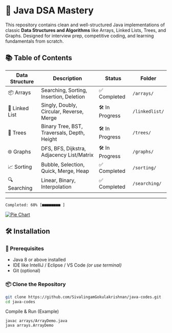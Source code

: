 # 🚀 Java DSA Mastery

This repository contains clean and well-structured Java implementations of classic **Data Structures and Algorithms** like Arrays, Linked Lists, Trees, and Graphs. Designed for interview prep, competitive coding, and learning fundamentals from scratch.


## 📚 Table of Contents

| Data Structure   | Description                                      | Status         | Folder             |
|------------------|--------------------------------------------------|----------------|---------------------|
| 📦 Arrays         | Searching, Sorting, Insertion, Deletion          | ✅ Completed    | `/arrays/`          |
| 🔗 Linked List    | Singly, Doubly, Circular, Reverse, Merge         |🛠 In Progress    | `/linkedlist/`      |
| 🌳 Trees          | Binary Tree, BST, Traversals, Depth, Height      | 🛠 In Progress  | `/trees/`           |
| 🌐 Graphs         | DFS, BFS, Dijkstra, Adjacency List/Matrix        | 🛠 In Progress  | `/graphs/`          |
| 📈 Sorting        | Bubble, Selection, Quick, Merge, Heap            | ✅ Completed    | `/sorting/`         |
| 🔍 Searching      | Linear, Binary, Interpolation                    | ✅ Completed    | `/searching/`       |

---


  ``` Completed: 60% [■■■■■■■■ ] ```
  
  [![Pie Chart](https://quickchart.io/chart?c=%7B%22type%22%3A%22pie%22%2C%22data%22%3A%7B%22labels%22%3A%5B%22Arrays%22%2C%22Linked%20List%22%2C%22Trees%22%2C%22Graphs%22%2C%22Sorting%22%2C%22Searching%22%5D%2C%22datasets%22%3A%5B%7B%22data%22%3A%5B20%2C20%2C10%2C10%2C20%2C20%5D%7D%5D%7D%2C%22options%22%3A%7B%22plugins%22%3A%7B%22legend%22%3A%7B%22position%22%3A%22right%22%7D%7D%2C%22width%22%3A300%2C%22height%22%3A300%7D%7D)](https://quickchart.io/chart?c=%7B%22type%22%3A%22pie%22%2C%22data%22%3A%7B%22labels%22%3A%5B%22Arrays%22%2C%22Linked%20List%22%2C%22Trees%22%2C%22Graphs%22%2C%22Sorting%22%2C%22Searching%22%5D%2C%22datasets%22%3A%5B%7B%22data%22%3A%5B20%2C20%2C10%2C10%2C20%2C20%5D%7D%5D%7D%2C%22options%22%3A%7B%22plugins%22%3A%7B%22legend%22%3A%7B%22position%22%3A%22right%22%7D%7D%2C%22width%22%3A300%2C%22height%22%3A300%7D%7D)
## 🛠 Installation

### 🔧 Prerequisites

- Java 8 or above installed
- IDE like IntelliJ / Eclipse / VS Code *(or use terminal)*
- Git (optional)

### 📦 Clone the Repository

```bash
git clone https://github.com/SivalingamGokulakrishnan/java-codes.git
cd java-codes
```
Compile & Run (Example)
```
javac arrays/ArrayDemo.java
java arrays.ArrayDemo
```
